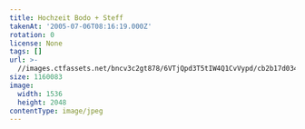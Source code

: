 ```yaml
---
title: Hochzeit Bodo + Steff
takenAt: '2005-07-06T08:16:19.000Z'
rotation: 0
license: None
tags: []
url: >-
  //images.ctfassets.net/bncv3c2gt878/6VTjQpd3T5tIW4Q1CvVypd/cb2b17d034645c5cae8475fb29f42c17/hochzeit-bodo--steff_4560374202_o
size: 1160083
image:
  width: 1536
  height: 2048
contentType: image/jpeg
---
```



